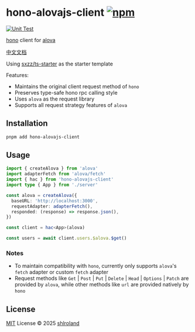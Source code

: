 # hono-alovajs-client [![npm](https://img.shields.io/npm/v/hono-alovajs-client.svg)](https://npmjs.com/package/hono-alovajs-client)

[![Unit Test](https://github.com/shlroland/hono-alovajs-client/actions/workflows/unit-test.yml/badge.svg)](https://github.com/shlroland/hono-alovajs-client/actions/workflows/unit-test.yml)

[hono](https://github.com/honojs/hono) client for [alova](https://alova.js.org/zh-CN/)

[中文文档](./readme-zh.md)

Using [sxzz/ts-starter](https://github.com/sxzz/ts-starter) as the starter template

Features:

- Maintains the original client request method of `hono`
- Preserves type-safe hono rpc calling style
- Uses `alova` as the request library
- Supports all request strategy features of `alova`

## Installation

```bash
pnpm add hono-alovajs-client
```

## Usage

```ts
import { createAlova } from 'alova'
import adapterFetch from 'alova/fetch'
import { hac } from 'hono-alovajs-client'
import type { App } from './server'

const alova = createAlova({
  baseURL: 'http://localhost:3000',
  requestAdapter: adapterFetch(),
  responded: (response) => response.json(),
})

const client = hac<App>(alova)

const users = await client.users.$alova.$get()
```

### Notes

- To maintain compatibility with `hono`, currently only supports `alova`'s `fetch` adapter or custom `fetch` adapter
- Request methods like `Get` | `Post` | `Put` | `Delete` | `Head` | `Options` | `Patch` are provided by `alova`, while other methods like `url` are provided natively by `hono`

## License

[MIT](./LICENSE) License © 2025 [shlroland](https://github.com/shlroland)
